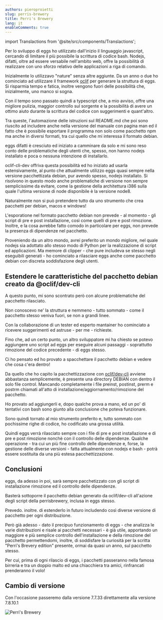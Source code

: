 ```yaml
---
authors: pieroproietti
slug: perris-brewery
title: Perri's Brewery
lang: it
enableComments: true
---
```

import Translactions from '@site/src/components/Translactions';

<Translactions />

Per lo sviluppo di eggs ho utilizzato dall'inizio il linguaggio javascript, cercando di limitare il più possibile la scrittura di codice bash. Nodejs, difatti, oltre ad essere versabile nell'ambito web, offre la possibilità di realizzare con uno sforzo relativo delle applicazioni a riga di comando. 

Inizialmente lo utilizzavo "nature" senza altre aggiunte. Da un anno o due ho cominciato ad utilizzare il framework [oclif](https://oclif.io/) per generare la struttura di eggs. Si risparmia tempo e fatica, inoltre vengono fuori delle possibilità che, inizialmente, uno manco si sogna.

Con il tempo sono passato quindi a typescript che, a mio avviso, offre una migliore pulizia, maggior controllo sul sorgente e la possibilità di avere un ottimo aiuto durante la scrittura del codice con suggerimenti e quant'altro.

Tra queste, l'automazione delle istruzioni sul README.md che poi sono riuscito ad includere anche nella versione del manuale con pagina man ed il fatto che è possibile esportare il programma non solo come pacchetto npm ma anche in diversi formati, tra cui quello che mi interessa il formato debian.

eggs difatti è cresciuto ed iniziato a camminare da solo e mi sono reso conto delle problematiche degli utenti che, spesso, non hanno nodejs installato e poca o nessuna intenzione di installarlo.

oclif-cli-dev offriva questa possibilità ed ho iniziato ad usarla estensivamente, al punto che attualmente utilizzo eggs quasi sempre nella versione pacchettizata debian, pur avendo spesso, nodejs installato. Si risolvono in questo modo anche problematiche di versione non sempre semplicissime da evitare, come la gestione della architettura i386 sulla quale l'ultima versione di node disponibile è la versione node8.

Naturalmente non si può pretendere tutto da uno strumento che crea pacchetti per debian, macos e windows! 

L'esporatione nel formato pacchetto debian non prevede - al momento - gli script di pre e post installazione, così come quelli di pre e post rimozione. Inoltre, e la cosa avrebbe fatto comodo in particolare per eggs, non prevede la presenza di dipendenze nel pacchetto.

Proveniendo da un altro mondo, avrei preferito un mondo migliore, nel quale nodejs sia adottato allo stesso modo di Python per la realizzazione di script ed applicazioni. Ma memore di clipper - che pure includeva se stesso negli eseguibili generati - ho cominciato a rilasciare eggs anche come pacchetto debian con discreta soddisfazione degli utenti.

## Estendere le caratteristiche del pacchetto debian creato da @oclif/dev-cli

A questo punto, mi sono scontrato però con alcune problematiche del pacchetto rilasciato. 

Non conoscevo ne' la struttura e nemmeno - tutto sommato - come il pacchetto stesso veniva fuori, se non a grandi linee. 

Con la collaborazione di un tester ed esperto mantainer ho cominciato a ricevere suggerimenti ed astruse - per me - richieste. 

Fino che, ad un certo punto, un altro sviluppatore mi ha chiesto se potevo aggiungere uno script ad eggs per eseguire alcuni passaggi - soprattutto rimozione del codice precedente - di eggs stesso. 

Ci ho pensato ed ho provato a spacchettare il pacchetto debian e vedere che cosa c'era dentro!

Da quello che ho capito la pacchettizzazione con [oclif/dev-cli](https://github.com/oclif/dev-cli) avviene abbastanza semplicemente, è presente una directory DEBIAN con dentro il solo file control. Mancando completamente i file preinst, postinst, prerm e postrm chiamati all'atto di installazione/aggiornamento/rimozione del pacchetto.

Ho provato ad aggiungerli e, dopo qualche prova a mano, ed un po' di tentativi con bash sono giunto alla conclusione che poteva funzionare.

Sono quindi tornato al mio strumento preferito e, tutto sommato con pochissime righe di codice, ho codificato una grossa utilità.

Quindi eggs verrà rilasciato sempre con i file di pre e post installazione e di pre e post rimozione nonchè con il controllo delle dipendenze. Qualche operazione - tra cui un più fine controllo delle dipendenze e, forse, la gestione delle diverse versioni - fatta attualmente con nodejs e bash - potrà essere sostituita da una più estesa pacchettizzazione. 

## Conclusioni

eggs, da adesso in poi, sarà sempre pacchetizzato con gli script di installazione rimozione ed il controllo delle dipendenze.

Basterà sottoporre il pacchetto debian generato da oclif/dev-cli all'azione degli script della perrisbrewery, inclusa in eggs stesso.

Prevedo. inoltre. di estenderlo in futuro includendo così diverse versione di pacchetto per ogni distribuzione.

Però già adesso - dato il precipuo funzionamento di eggs - che analizza le varie distribuzioni e risale ai pacchetti necessari -  è già utile, apportando un maggiore e più semplice controllo dell'installazione e della rimozione del pacchetto permettendomi, inoltre, di soddisfare la curiosità per la scritta "Perri's Brevery edition" presente, ormai da quasi un anno, sul pacchetto stesso.

Per cui, prima di ogni rilascio di eggs, i pacchetti passeranno nella famosa birreria e tra un doppio malto ed una chiacchiera tra amici,  rinfrancati prenderanno il volo!

## Cambio di versione 

Con l'occasione passeremo dalla versione 7.7.33 direttamente alla versione 7.8.10.1


![Perri's Brewery](/images/perrisbrewery2.jpg)



